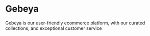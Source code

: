 # Gebeya

Gebeya is our user-friendly ecommerce platform, with our curated collections, and exceptional customer service
